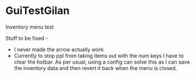 # GuiTestGilan
Inventory menu test

Stuff to be fixed - 
 - I never made the arrow actually work
 - Currently to stop ppl from taking items out with the num keys I have to clear the hotbar. As per usual, using a config can solve this as I can save the inventory data and then revert it back when the menu is closed.
